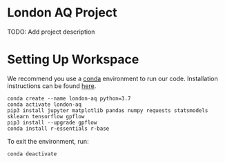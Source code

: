 # London AQ Project
TODO: Add project description

# Setting Up Workspace
We recommend you use a [conda](https://conda.io/projects/conda/en/latest/index.html) environment to run our code.
Installation instructions can be found [here](https://conda.io/projects/conda/en/latest/user-guide/install/index.html).

```
conda create --name london-aq python=3.7
conda activate london-aq
pip3 install jupyter matplotlib pandas numpy requests statsmodels sklearn tensorflow gpflow
pip3 install --upgrade gpflow
conda install r-essentials r-base
```

To exit the environment, run:
```
conda deactivate
```
